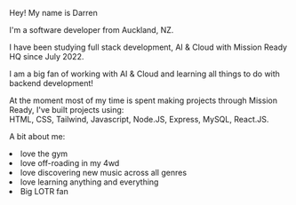 Hey! My name is Darren 

I'm a software developer from Auckland, NZ.

I have been studying full stack development, AI & Cloud with Mission Ready HQ since July 2022. 

I am a big fan of working with AI & Cloud and learning all things to do with backend development! 

At the moment most of my time is spent making projects through Mission Ready, I've built projects using: </br>
HTML, CSS, Tailwind, Javascript, Node.JS, Express, MySQL, React.JS.

A bit about me: <br/>
<li> love the gym <br/>
<li> love off-roading in my 4wd <br/>
<li> love discovering new music across all genres <br/>
<li> love learning anything and everything <br/>
<li> Big LOTR fan <br/>



<!---
DarrenCooperM/DarrenCooperM is a ✨ special ✨ repository because its `README.md` (this file) appears on your GitHub profile.
You can click the Preview link to take a look at your changes.
--->
